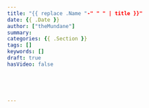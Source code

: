 ```yaml
---
title: "{{ replace .Name "-" " " | title }}"
date: {{ .Date }}
author: ["theMundane"]
summary:
categories: {{ .Section }}
tags: []
keywords: []
draft: true
hasVideo: false





---
```

